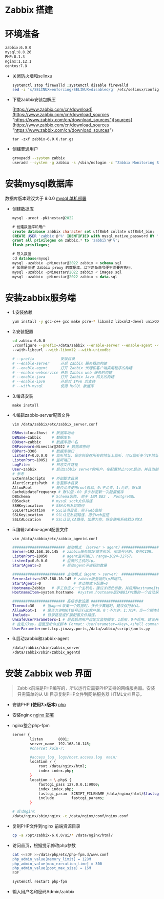 # Zabbix 搭建

# 环境准备

```bash
zabbix:6.0.0
mysql:8.0.26
PHP:8.1.3
nginx:1.12.1
centos:7.8
```

* 关闭防火墙和selinxu

  ```bash
  systemctl stop firewalld ;systemctl disable firewalld
  sed -i 's/SELINUX=enforcing/SELINUX=disabled/g' /etc/selinux/config
  ```
* 下载zabbix安装包解压

  [https://www.zabbix.com/cn/download](https://www.zabbix.com/cn/download_sources "https://www.zabbix.com/cn/download_sources")​[sources](https://www.zabbix.com/cn/download_sources "https://www.zabbix.com/cn/download_sources")

  `tar -zxf zabbix-6.0.0.tar.gz`
* 创建普通用户

  ```bash
  groupadd --system zabbix
  useradd --system -g zabbix -s /sbin/nologin -c "Zabbix Monitoring System" zabbix

  ```

# 安装mysql数据库

数据库版本建议大于 8.0.0 [mysql 单机部署](../../数据库/mysql%20数据库/mysql%20单机部署.md)

* 创建数据库

  ```sql
  mysql -uroot -pNinestar@2022

  # 创建数据库和用户
  create database zabbix character set utf8mb4 collate utf8mb4_bin;
  CREATE USER 'zabbix'@'%' IDENTIFIED with mysql_native_password BY 'Ninestar@2022';
  grant all privileges on zabbix.* to 'zabbix'@'%';
  flush privileges;

  # 导入数据
  cd database/mysql
  mysql -uzabbix -pNinestar@2022 zabbix < schema.sql
  # 如果是创建 Zabbix proxy 的数据库，以下两条命令便不需要再执行。
  mysql -uzabbix -pNinestar@2022 zabbix < images.sql
  mysql -uzabbix -pNinestar@2022 zabbix < data.sql

  ```

# 安装zabbix服务端

* 1.安装依赖

  ```bash
  yum install -y gcc-c++ gcc make pcre-* libxml2 libxml2-devel unixODBC unixODBC-devel net-snmp-utils net-snmp net-snmp-devel libevent libevent-devel curl curl-devel
  ```
* 2.安装配置

  ```bash
  cd zabbix-6.0.0
  ./configure --prefix=/data/zabbix --enable-server --enable-agent --with-mysql --with-net-snmp \
  --with-libcurl --with-libxml2 --with-unixodbc

  # --prefix            安装目录
  # --enable-server     开启 Zabbix 服务器的构建
  # --enable-agent      打开 Zabbix 代理和客户端实用程序的构建
  # --enable-webservice 开启 Zabbix web 服务的构建
  # --enable-java       打开 Zabbix Java 网关的构建
  # --enable-ipv6       开启对 IPv6 的支持
  # --with-mysql        使用 MySQL 数据库

  ```
* 3.编译安装

  `make install `
* 4.编辑zabbix-server配置文件

  `vim /data/zabbix/etc/zabbix_server.conf`

  ```bash
  DBHost=localhost  # 数据库地址
  DBName=zabbix     # 数据库名 
  DBUser=zabbix     # 数据库用户名
  DBPassword=Ninestar@2022 # 数据库密码
  DBPort=3306       # 数据库端口
  ListenIP=0.0.0.0  # 监听地址，留空则会在所有的地址上监听，可以监听多个IP地址
  ListenPort=10051  # 监听端口
  LogFile=          # 日志文件路径
  User=zabbix       # 启动zabbix server的用户，在配置禁止root启动，并且当前shell用户是root得情况下有效
  # 参考
  ExternalScripts   # 外部脚本目录
  AlertScriptsPath  # 告警脚本目录
  AllowRoot         # 是否允许使用root启动，0:不允许，1:允许，默认0
  CacheUpdateFrequency # 默认值：60 多少秒更新一次配置缓存
  DBSchema          # Schema名称. 用于 IBM DB2 、 PostgreSQL
  DBSocket          # mysql sock文件路径
  SSHKeyLocation    # SSH公钥私钥路径
  SSLCertLocation   # SSL证书目录，用于web监控
  SSLKeyLocation    # SSL认证私钥路径、用于web监控
  SSLCALocation     # SSL认证,CA路径，如果为空，将会使用系统默认的CA

  ```
* 5.编辑zabbix-agent配置文件

  `vim /data/zabbix/etc/zabbix_agentd.conf`

  ```bash
  ######################## 被动模式 （server > agent）########################
  Server=192.168.10.145  # zabbix服务端IP或主机名，用逗号分割，支持CIDR。
  ListenPort=10050       # agent监听端口，range=1024-32767。
  ListenIp=0.0.0.0       # 监听的主机的ip。
  StartAgents=3          # 启动agent子进程的数量

  ######################## 主动模式（agent > server） ########################
  ServerActive=192.168.10.145 # zabbix服务端的ip和端口。
  StartAgents=0               # 主动模式下配置=0
  Hostname=Zabbix   # 手工自定义一个主机名，建议关闭此参数，并启用HostnameItem参数。
  HostnameItem=system.hostname  #system.hostname是ZABBIX内置的一个自动获取主机名的方法，建议打开此参数而关闭Hostname参数。

  ######################## 高级参数设置 ########################
  Timeout=30    # 当agent采集一个数据时，多长少算超时。建议保持默认。
  AllowRoot=1   # 是否允许ROOT帐号运行此客户端。0：不允许，1:允许，当一个脚本执行需要以ROOT身份执行的，则此开关必须打开。
  Include=      # 目录路径或扩展配置文件路径。
  UnsafeUserParameters=1 # 是否启用用户自定义监控脚本，1启用，0不启用，建议开启。
  # 自定义key，后面是命令或脚本 Format: UserParameter=<key>,<shell command>
  UserParameter=net.tcp.jinzay.ports,/data/zabbix/script/ports.py

  ```
* 6.启动zabbix和zabbix-agent

  ```bash
  /data/zabbix/sbin/zabbix_server
  /data/zabbix/sbin/zabbix_agentd

  ```

# 安装 Zabbix web 界面

> Zabbix前端是PHP编写的，所以运行它需要PHP支持的网络服务器。安装只需简单的从 UI 目录复制PHP文件到网络服务器 HTML文档目录。

* 安装PHP  **(使用7.x版本)** 
  [php](../../中间件/php.md)
* 安装nginx
  [nginx 部署](../../中间件/nginx/nginx%20部署.md)
* nginx整合php-fpm

  ```bash
  server {
          listen       8001;
          server_name  192.168.10.145;
          #charset koi8-r;

          #access_log  logs/host.access.log  main;
          location / {
              root /data/nginx/html;
              index index.php;
          }
          location ~ \.php$ {
              fastcgi_pass 127.0.0.1:9000;
              index index.php;
              fastcgi_param  SCRIPT_FILENAME /data/nginx/html/$fastcgi_script_name;
              include        fastcgi_params;
          }

  ```
  ```bash
  # 启动nginx
  /data/nginx/sbin/nginx -c /data/nginx/conf/nginx.conf
  ```
* 复制PHP文件到nginx 前端资源目录

  ```bash
  cp -a /opt/zabbix-6.0.0/ui/* /data/nginx/html/
  ```
* 访问首页，根据提示修改php参数

  ```bash
  cat <<EOF >>/data/php/etc/php-fpm.d/www.conf
  php_admin_value[memory_limit] = 128M
  php_admin_value[max_execution_time] = 300
  php_admin_value[post_max_size] = 16M
  EOF

  systemctl restart php-fpm

  ```
* 输入用户名和密码Admin/zabbix
